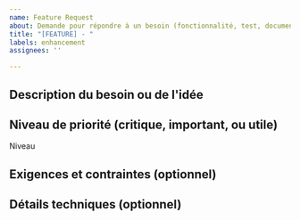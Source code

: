 ```yaml
---
name: Feature Request
about: Demande pour répondre à un besoin (fonctionnalité, test, documentation, ...)
title: "[FEATURE] - "
labels: enhancement
assignees: ''

---
```


## Description du besoin ou de l'idée

## Niveau de priorité (critique, important, ou utile)
Niveau 

## Exigences et contraintes (optionnel)

## Détails techniques (optionnel)
